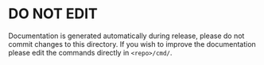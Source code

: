 DO NOT EDIT
==

Documentation is generated automatically during release, please do not commit changes to this directory. If you wish to improve the documentation please edit the commands directly in `<repo>/cmd/`.
